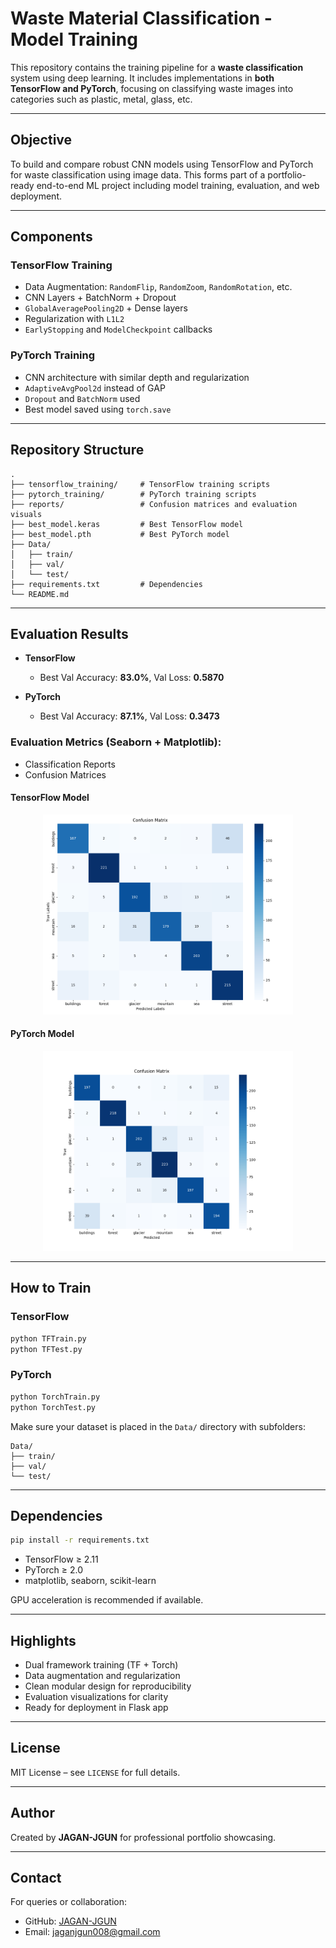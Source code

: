# Waste Material Classification - Model Training

This repository contains the training pipeline for a **waste classification** system using deep learning. It includes implementations in **both TensorFlow and PyTorch**, focusing on classifying waste images into categories such as plastic, metal, glass, etc.

---

## Objective

To build and compare robust CNN models using TensorFlow and PyTorch for waste classification using image data. This forms part of a portfolio-ready end-to-end ML project including model training, evaluation, and web deployment.

---

## Components

### TensorFlow Training

* Data Augmentation: `RandomFlip`, `RandomZoom`, `RandomRotation`, etc.
* CNN Layers + BatchNorm + Dropout
* `GlobalAveragePooling2D` + Dense layers
* Regularization with `L1L2`
* `EarlyStopping` and `ModelCheckpoint` callbacks

### PyTorch Training

* CNN architecture with similar depth and regularization
* `AdaptiveAvgPool2d` instead of GAP
* `Dropout` and `BatchNorm` used
* Best model saved using `torch.save`

---

## Repository Structure

```
.
├── tensorflow_training/     # TensorFlow training scripts
├── pytorch_training/        # PyTorch training scripts
├── reports/                 # Confusion matrices and evaluation visuals
├── best_model.keras         # Best TensorFlow model
├── best_model.pth           # Best PyTorch model
├── Data/
│   ├── train/
│   ├── val/
│   └── test/
├── requirements.txt         # Dependencies
└── README.md
```

---

## Evaluation Results

* **TensorFlow**

  * Best Val Accuracy: **83.0%**, Val Loss: **0.5870**
* **PyTorch**

  * Best Val Accuracy: **87.1%**, Val Loss: **0.3473**

### Evaluation Metrics (Seaborn + Matplotlib):

* Classification Reports
* Confusion Matrices

#### TensorFlow Model

<div align="center">
  <img src="reports/TF.png" alt="TensorFlow Confusion Matrix" width="400"/>
</div>

#### PyTorch Model

<div align="center">
  <img src="reports/Torch.png" alt="PyTorch Confusion Matrix" width="400"/>
</div>

---

## How to Train

### TensorFlow

```bash
python TFTrain.py
python TFTest.py
```

### PyTorch

```bash
python TorchTrain.py
python TorchTest.py
```

Make sure your dataset is placed in the `Data/` directory with subfolders:

```
Data/
├── train/
├── val/
└── test/
```

---

## Dependencies

```bash
pip install -r requirements.txt
```

* TensorFlow ≥ 2.11
* PyTorch ≥ 2.0
* matplotlib, seaborn, scikit-learn

GPU acceleration is recommended if available.

---

## Highlights

* Dual framework training (TF + Torch)
* Data augmentation and regularization
* Clean modular design for reproducibility
* Evaluation visualizations for clarity
* Ready for deployment in Flask app

---

## License

MIT License – see `LICENSE` for full details.

---

## Author

Created by **JAGAN-JGUN** for professional portfolio showcasing.

---

## Contact

For queries or collaboration:

* GitHub: [JAGAN-JGUN](https://github.com/JAGAN-JGUN)
* Email: [jaganjgun008@gmail.com](jaganjgun008@gmail.com)
